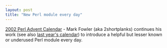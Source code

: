 ```yaml
---
layout: post
title: "New Perl module every day"
---
```




<a href="http://www.perladvent.org/2002/">2002 Perl Advent Calendar</a> - Mark Fowler (aka 2shortplanks) continues his work (see also <a href="http://www.perladvent.org/2001/">last year's calendar</a>) to introduce a helpful but lesser known or underused Perl module every day.


